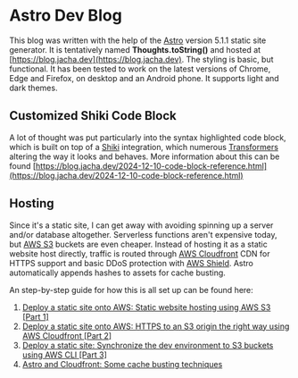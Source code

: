 # Astro Dev Blog

This blog was written with the help of the [Astro](https://astro.build/) version 5.1.1 static site generator. It is tentatively named **Thoughts.toString()** and hosted at [https://blog.jacha.dev](https://blog.jacha.dev). The styling is basic, but functional. It has been tested to work on the latest versions of Chrome, Edge and Firefox, on desktop and an Android phone. It supports light and dark themes.

## Customized Shiki Code Block

A lot of thought was put particularly into the syntax highlighted code block, which is built on top of a [Shiki](https://shiki.matsu.io/) integration, which numerous [Transformers](https://shiki.matsu.io/guide/transformers) altering the way it looks and behaves. More information about this can be found [https://blog.jacha.dev/2024-12-10-code-block-reference.html](https://blog.jacha.dev/2024-12-10-code-block-reference.html)

## Hosting

Since it's a static site, I can get away with avoiding spinning up a server and/or database altogether. Serverless functions aren't expensive today, but [AWS S3](https://aws.amazon.com/s3/) buckets are even cheaper. Instead of hosting it as a static website host directly, traffic is routed through [AWS Cloudfront](https://aws.amazon.com/cloudfront/) CDN for HTTPS support and basic DDoS protection with [AWS Shield](https://aws.amazon.com/shield/). Astro automatically appends hashes to assets for cache busting.

An step-by-step guide for how this is all set up can be found here:
1. [Deploy a static site onto AWS: Static website hosting using AWS S3 [Part 1]](https://blog.jacha.dev/2025-01-18-deploy-a-static-site-onto-aws-static-website-hosting-using-aws-s3-part-1.html)
2. [Deploy a static site onto AWS: HTTPS to an S3 origin the right way using AWS Cloudfront [Part 2]](https://blog.jacha.dev/2025-01-21-deploy-a-static-site-onto-aws-https-to-an-s3-origin-the-right-way-using-aws-cloudfront-part-2.html)
3. [Deploy a static site: Synchronize the dev environment to S3 buckets using AWS CLI [Part 3]](https://blog.jacha.dev/2025-01-25-deploy-a-static-site-synchronize-the-dev-environment-to-s3-buckets-using-aws-cli-part-3.html)
4. [Astro and Cloudfront: Some cache busting techniques](https://blog.jacha.dev/2025-01-28-astro-and-cloudfront-some-cache-busting-techniques.html)

